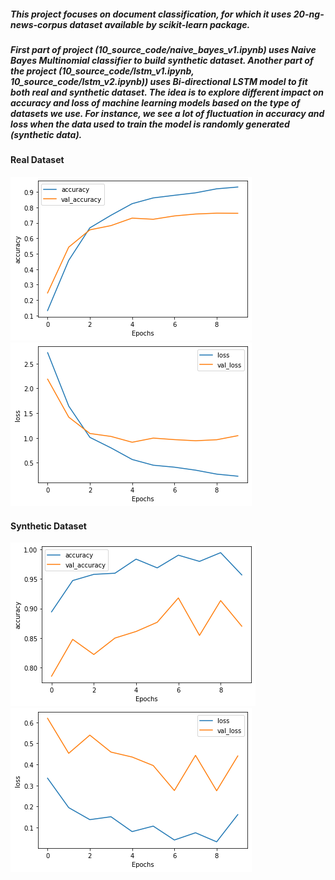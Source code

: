 ##### This project focuses on document classification, for which it uses 20-ng-news-corpus dataset available by scikit-learn package. 
##### First part of project (10_source_code/naive_bayes_v1.ipynb) uses Naive Bayes Multinomial classifier to build synthetic dataset. Another part of the project (10_source_code/lstm_v1.ipynb, 10_source_code/lstm_v2.ipynb)) uses Bi-directional LSTM model to fit both real and synthetic dataset. The idea is to explore different impact on accuracy and loss of machine learning models based on the type of datasets we use. For instance, we see a lot of fluctuation in accuracy and loss when the data used to train the model is randomly generated (synthetic data).

#### Real Dataset
![ScreenShot](https://github.com/jayakhan/document-classification/blob/main/assets/lstm_accuracy_real_data.png)
![ScreenShot](https://github.com/jayakhan/document-classification/blob/main/assets/lstm_loss_real_data.png)

#### Synthetic Dataset
![ScreenShot](https://github.com/jayakhan/document-classification/blob/main/assets/lstm_accuracy_synthetic_data.png)
![ScreenShot](https://github.com/jayakhan/document-classification/blob/main/assets/lstm_loss_synthetic_data.png)
